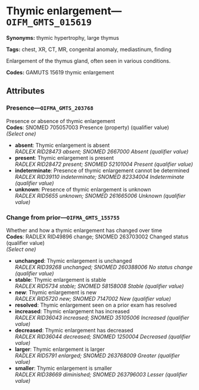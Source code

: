 # Thymic enlargement—`OIFM_GMTS_015619`

**Synonyms:** thymic hypertrophy, large thymus

**Tags:** chest, XR, CT, MR, congenital anomaly, mediastinum, finding

Enlargement of the thymus gland, often seen in various conditions.

**Codes:** GAMUTS 15619 thymic enlargement

## Attributes

### Presence—`OIFMA_GMTS_203768`

Presence or absence of thymic enlargement  
**Codes**: SNOMED 705057003 Presence (property) (qualifier value)  
*(Select one)*

- **absent**: Thymic enlargement is absent  
_RADLEX RID28473 absent; SNOMED 2667000 Absent (qualifier value)_
- **present**: Thymic enlargement is present  
_RADLEX RID28472 present; SNOMED 52101004 Present (qualifier value)_
- **indeterminate**: Presence of thymic enlargement cannot be determined  
_RADLEX RID39110 indeterminate; SNOMED 82334004 Indeterminate (qualifier value)_
- **unknown**: Presence of thymic enlargement is unknown  
_RADLEX RID5655 unknown; SNOMED 261665006 Unknown (qualifier value)_

### Change from prior—`OIFMA_GMTS_155755`

Whether and how a thymic enlargement has changed over time  
**Codes**: RADLEX RID49896 change; SNOMED 263703002 Changed status (qualifier value)  
*(Select one)*

- **unchanged**: Thymic enlargement is unchanged  
_RADLEX RID39268 unchanged; SNOMED 260388006 No status change (qualifier value)_
- **stable**: Thymic enlargement is stable  
_RADLEX RID5734 stable; SNOMED 58158008 Stable (qualifier value)_
- **new**: Thymic enlargement is new  
_RADLEX RID5720 new; SNOMED 7147002 New (qualifier value)_
- **resolved**: Thymic enlargement seen on a prior exam has resolved  
- **increased**: Thymic enlargement has increased  
_RADLEX RID36043 increased; SNOMED 35105006 Increased (qualifier value)_
- **decreased**: Thymic enlargement has decreased  
_RADLEX RID36044 decreased; SNOMED 1250004 Decreased (qualifier value)_
- **larger**: Thymic enlargement is larger  
_RADLEX RID5791 enlarged; SNOMED 263768009 Greater (qualifier value)_
- **smaller**: Thymic enlargement is smaller  
_RADLEX RID38669 diminished; SNOMED 263796003 Lesser (qualifier value)_